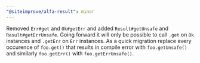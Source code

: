 ```yaml
---
"@siteimprove/alfa-result": minor
---
```


Removed `Err#get` and `Ok#getErr` and added `Result#getUnsafe` and `Result#getErrUnsafe`. Going forward it will only be possible to call `.get` on `Ok` instances and `.getErr` on `Err` instances. As a quick migration replace every occurence of `foo.get()` that results in compile error with `foo.getUnsafe()` and similarly `foo.getErr()` with `foo.getErrUnsafe()`.
